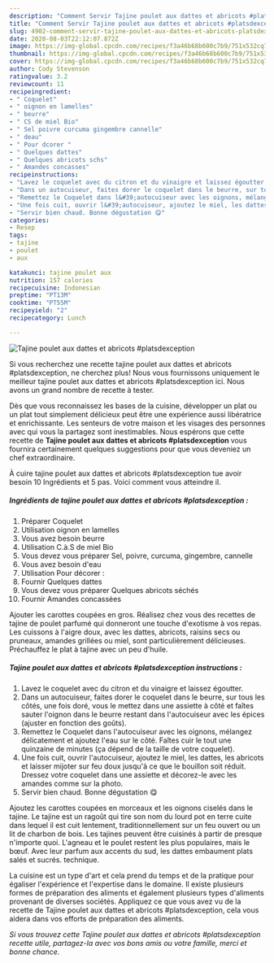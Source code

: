 ```yaml
---
description: "Comment Servir Tajine poulet aux dattes et abricots #platsdexception"
title: "Comment Servir Tajine poulet aux dattes et abricots #platsdexception"
slug: 4902-comment-servir-tajine-poulet-aux-dattes-et-abricots-platsdexception
date: 2020-08-03T22:12:07.872Z
image: https://img-global.cpcdn.com/recipes/f3a46b68b600c7b9/751x532cq70/tajine-poulet-aux-dattes-et-abricots-platsdexception-photo-principale-de-la-recette.jpg
thumbnail: https://img-global.cpcdn.com/recipes/f3a46b68b600c7b9/751x532cq70/tajine-poulet-aux-dattes-et-abricots-platsdexception-photo-principale-de-la-recette.jpg
cover: https://img-global.cpcdn.com/recipes/f3a46b68b600c7b9/751x532cq70/tajine-poulet-aux-dattes-et-abricots-platsdexception-photo-principale-de-la-recette.jpg
author: Cody Stevenson
ratingvalue: 3.2
reviewcount: 11
recipeingredient:
- " Coquelet"
- " oignon en lamelles"
- " beurre"
- " CS de miel Bio"
- " Sel poivre curcuma gingembre cannelle"
- " deau"
- " Pour dcorer "
- " Quelques dattes"
- " Quelques abricots schs"
- " Amandes concasses"
recipeinstructions:
- "Lavez le coquelet avec du citron et du vinaigre et laissez égoutter."
- "Dans un autocuiseur, faites dorer le coquelet dans le beurre, sur tous les côtés, une fois doré, vous le mettez dans une assiette à côté et faîtes sauter l&#39;oignon dans le beurre restant dans l&#39;autocuiseur avec les épices (ajuster en fonction des goûts)."
- "Remettez le Coquelet dans l&#39;autocuiseur avec les oignons, mélangez délicatement et ajoutez l&#39;eau sur le côté. Faîtes cuir le tout une quinzaine de minutes (ça dépend de la taille de votre coquelet)."
- "Une fois cuit, ouvrir l&#39;autocuiseur, ajoutez le miel, les dattes, les abricots et laisser mijoter sur feu doux jusqu&#39;à ce que le bouillon soit réduit. Dressez votre coquelet dans une assiette et décorez-le avec les amandes comme sur la photo."
- "Servir bien chaud. Bonne dégustation 😋"
categories:
- Resep
tags:
- tajine
- poulet
- aux

katakunci: tajine poulet aux 
nutrition: 157 calories
recipecuisine: Indonesian
preptime: "PT13M"
cooktime: "PT55M"
recipeyield: "2"
recipecategory: Lunch

---
```



![Tajine poulet aux dattes et abricots #platsdexception](https://img-global.cpcdn.com/recipes/f3a46b68b600c7b9/751x532cq70/tajine-poulet-aux-dattes-et-abricots-platsdexception-photo-principale-de-la-recette.jpg)

Si vous recherchez une recette tajine poulet aux dattes et abricots #platsdexception, ne cherchez plus! Nous vous fournissons uniquement le meilleur tajine poulet aux dattes et abricots #platsdexception ici. Nous avons un grand nombre de recette à tester.

Dès que vous reconnaissez les bases de la cuisine, développer un plat ou un plat tout simplement délicieux peut être une expérience aussi libératrice et enrichissante. Les senteurs de votre maison et les visages des personnes avec qui vous la partagez sont inestimables. Nous espérons que cette recette de <strong> Tajine poulet aux dattes et abricots #platsdexception </strong> vous fournira certainement quelques suggestions pour que vous deveniez un chef extraordinaire.

<!--inarticleads1-->

À cuire tajine poulet aux dattes et abricots #platsdexception tue avoir besoin 10 Ingrédients et 5 pas. Voici comment vous atteindre il.

##### Ingrédients de tajine poulet aux dattes et abricots #platsdexception :

1. Préparer  Coquelet
1. Utilisation  oignon en lamelles
1. Vous avez besoin  beurre
1. Utilisation  C.à.S de miel Bio
1. Vous devez vous préparer  Sel, poivre, curcuma, gingembre, cannelle
1. Vous avez besoin  d&#39;eau
1. Utilisation  Pour décorer :
1. Fournir  Quelques dattes
1. Vous devez vous préparer  Quelques abricots séchés
1. Fournir  Amandes concassées


Ajouter les carottes coupées en gros. Réalisez chez vous des recettes de tajine de poulet parfumé qui donneront une touche d&#39;exotisme à vos repas. Les cuissons à l&#39;aigre doux, avec les dattes, abricots, raisins secs ou pruneaux, amandes grillées ou miel, sont particulièrement délicieuses. Préchauffez le plat à tajine avec un peu d&#39;huile. 

<!--inarticleads2-->

##### Tajine poulet aux dattes et abricots #platsdexception instructions :

1. Lavez le coquelet avec du citron et du vinaigre et laissez égoutter.
1. Dans un autocuiseur, faites dorer le coquelet dans le beurre, sur tous les côtés, une fois doré, vous le mettez dans une assiette à côté et faîtes sauter l&#39;oignon dans le beurre restant dans l&#39;autocuiseur avec les épices (ajuster en fonction des goûts).
1. Remettez le Coquelet dans l&#39;autocuiseur avec les oignons, mélangez délicatement et ajoutez l&#39;eau sur le côté. Faîtes cuir le tout une quinzaine de minutes (ça dépend de la taille de votre coquelet).
1. Une fois cuit, ouvrir l&#39;autocuiseur, ajoutez le miel, les dattes, les abricots et laisser mijoter sur feu doux jusqu&#39;à ce que le bouillon soit réduit. Dressez votre coquelet dans une assiette et décorez-le avec les amandes comme sur la photo.
1. Servir bien chaud. Bonne dégustation 😋


Ajoutez les carottes coupées en morceaux et les oignons ciselés dans le tajine. Le tajine est un ragoût qui tire son nom du lourd pot en terre cuite dans lequel il est cuit lentement, traditionnellement sur un feu ouvert ou un lit de charbon de bois. Les tajines peuvent être cuisinés à partir de presque n&#39;importe quoi. L&#39;agneau et le poulet restent les plus populaires, mais le bœuf. Avec leur parfum aux accents du sud, les dattes embaument plats salés et sucrés. technique. 

<!--inarticleads1-->

<p>
La cuisine est un type d'art et cela prend du temps et de la pratique pour égaliser l'expérience et l'expertise dans le domaine. Il existe plusieurs formes de préparation des aliments et également plusieurs types d'aliments provenant de diverses sociétés. Appliquez ce que vous avez vu de la recette de Tajine poulet aux dattes et abricots #platsdexception, cela vous aidera dans vos efforts de préparation des aliments.
</p>

<p>
<i>Si vous trouvez cette Tajine poulet aux dattes et abricots #platsdexception recette utile, partagez-la avec vos bons amis ou votre famille, merci et bonne chance.</i>
</p>
